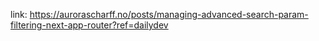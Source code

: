 
link: https://aurorascharff.no/posts/managing-advanced-search-param-filtering-next-app-router?ref=dailydev

